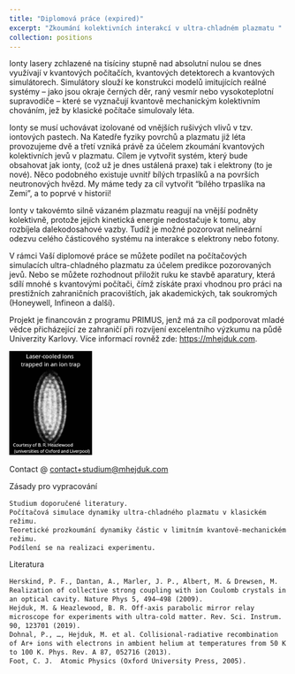 ```yaml
---
title: "Diplomová práce (expired)"
excerpt: "Zkoumání kolektivních interakcí v ultra-chladném plazmatu "
collection: positions
---
```

Ionty lasery zchlazené na tisíciny stupně nad absolutní nulou se dnes využívají v kvantových počítačích, kvantových detektorech a kvantových simulátorech. Simulátory slouží ke konstrukci modelů imitujících reálné systémy – jako jsou okraje černých děr, raný vesmír nebo vysokoteplotní supravodiče – které se vyznačují kvantově mechanickým kolektivním chováním, jež by klasické počítače simulovaly léta. 

Ionty se musí uchovávat izolované od vnějších rušivých vlivů v tzv. iontových pastech. Na Katedře fyziky povrchů a plazmatu již léta provozujeme dvě a třetí vzniká právě za účelem zkoumání kvantových kolektivních jevů v plazmatu. Cílem je vytvořit systém, který bude obsahovat jak ionty, (což už je dnes ustálená praxe) tak i elektrony (to je nové). Něco podobného existuje uvnitř bílých trpaslíků a na površích neutronových hvězd. My máme tedy za cíl vytvořit “bílého trpaslíka na Zemi”, a to poprvé v historii! 

Ionty v takovémto silně vázaném plazmatu reagují na vnější podněty kolektivně, protože jejich kinetická energie nedostačuje k tomu, aby rozbíjela dalekodosahové vazby. Tudíž je možné pozorovat nelineární odezvu celého částicového systému na interakce s elektrony nebo fotony. 

V rámci Vaší diplomové práce se můžete podílet na počítačových simulacích ultra-chladného plazmatu za účelem predikce pozorovaných jevů. Nebo se můžete rozhodnout přiložit ruku ke stavbě aparatury, která sdílí mnohé s kvantovými počítači, čímž získáte praxi vhodnou pro práci na prestižních zahraničních pracovištích, jak akademických, tak soukromých (Honeywell, Infineon a další).  

Projekt je financován z programu PRIMUS, jenž má za cíl podporovat mladé vědce přicházející ze zahraničí při rozvíjení excelentního výzkumu na půdě Univerzity Karlovy. Více informací rovněž zde: https://mhejduk.com. 

<img src='/images/CCwtext.png' width="150"/><br/>

Contact @ [contact+studium@mhejduk.com](mailto:contact+studium@mhejduk.com)

Zásady pro vypracování 

    Studium doporučené literatury. 
    Počítačová simulace dynamiky ultra-chladného plazmatu v klasickém režimu. 
    Teoretické prozkoumání dynamiky částic v limitním kvantově-mechanickém režimu. 
    Podílení se na realizaci experimentu. 

Literatura 

    Herskind, P. F., Dantan, A., Marler, J. P., Albert, M. & Drewsen, M. Realization of collective strong coupling with ion Coulomb crystals in an optical cavity. Nature Phys 5, 494–498 (2009).  
    Hejduk, M. & Heazlewood, B. R. Off-axis parabolic mirror relay microscope for experiments with ultra-cold matter. Rev. Sci. Instrum. 90, 123701 (2019).  
    Dohnal, P., …, Hejduk, M. et al. Collisional-radiative recombination of Ar+ ions with electrons in ambient helium at temperatures from 50 K to 100 K. Phys. Rev. A 87, 052716 (2013). 
    Foot, C. J.  Atomic Physics (Oxford University Press, 2005). 
